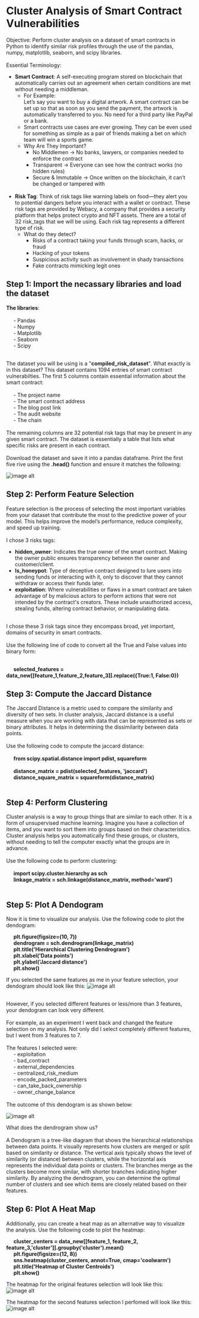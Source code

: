 <h1> Cluster Analysis of Smart Contract Vulnerabilities </h1>

Objective: Perform cluster analysis on a dataset of smart contracts in Python to identify similar risk profiles through the use of the pandas, numpy, matplotlib, seaborn, and scipy libraries. <br>
<br>
Essential Terminology:
- __Smart Contract__: A self-executing program  stored on blockchain that automatically carries out an agreement when certain conditions are met without needing a middleman. <br>
  - For Example: <br>
    Let’s say you want to buy a digital artwork. A smart contract can be set up so that as soon as you send the payment, the artwork is automatically transferred to you. No need for a 
    third party like PayPal or a bank.
  - Smart contracts use cases are ever growing. They can be even used for something as simple as a pair of friends making a bet on which team will win a sports game.
   - Why Are They Important? <br>
     - No Middlemen → No banks, lawyers, or companies needed to enforce the contract
     - Transparent → Everyone can see how the contract works (no hidden rules)
     - Secure & Immutable → Once written on the blockchain, it can’t be changed or tampered with
  <br>
- __Risk Tag__: Think of risk tags like warning labels on food—they alert you to potential dangers before you interact with a wallet or contract. These risk tags are provided by Webacy, a company that provides a security platform that helps protect crypto and NFT assets. There are a total of 32 risk_tags that we will be using. Each risk tag represents a different type of risk.
  - What do they detect?
    - Risks of a contract taking your funds through scam, hacks, or fraud
    - Hacking of your tokens
    - Suspicious activity such as involvement in shady transactions
    - Fake contracts mimicking legit ones

<h2> Step 1: Import the necassary libraries and load the dataset </h2>

__The libraries__: <br>
<br>
  &nbsp;&nbsp;&nbsp;&nbsp; - Pandas <br>
  &nbsp;&nbsp;&nbsp;&nbsp; - Numpy <br>
  &nbsp;&nbsp;&nbsp;&nbsp; - Matplotlib <br>
  &nbsp;&nbsp;&nbsp;&nbsp; - Seaborn <br>
  &nbsp;&nbsp;&nbsp;&nbsp; - Scipy <br>
  <br>

The dataset you will be using is a "__compiled_risk_dataset__". What exactly is in this dataset? This dataset contains 1094 entries of smart contract vulnerabilties. The first 5 columns contain essential information about the smart contract: 
 <br>
 <br>
  &nbsp;&nbsp;&nbsp;&nbsp; - The project name	<br>
  &nbsp;&nbsp;&nbsp;&nbsp; - The smart contract address <br>
  &nbsp;&nbsp;&nbsp;&nbsp; - The blog post link	<br>
  &nbsp;&nbsp;&nbsp;&nbsp; - The audit website	<br>
  &nbsp;&nbsp;&nbsp;&nbsp; - The chain <br>
 <br>
The remaining columns are 32 potential risk tags that may be present in any given smart contract. The dataset is essentially a table that lists what specific risks are present in each contract.
<br>
<br>
Download the dataset and save it into a pandas dataframe. Print the first five rive using the __.head()__ function and ensure it matches the following:
<br>

![image alt](https://github.com/DRehan003/Cluster-Analysis-of-Smart-Contract-Vulnerabilities/blob/6c9775f9ae67709e87abf8a6b579e49ebbac9508/Checkpoint_Images/Dataset_first_5_rows.png)
<br>
<h2> Step 2: Perform Feature Selection </h2>

Feature selection is the process of selecting the most important variables from your dataset that contribute the most to the predictive power of your model. This helps improve the model’s performance, reduce complexity, and speed up training. <br>
<br>
I chose 3 risks tags:
- __hidden_owner__: Indicates the true owner of the smart contract. Making the owner public ensures transparency between the owner and customer/client. <br>
- __Is_honeypot__: Type of deceptive contract designed to lure users into sending funds or interacting with it, only to discover that they cannot withdraw or access their funds later. <br>
- __exploitation__: Where vulnerabilities or flaws in a smart contract are taken advantage of by malicious actors to perform actions that were not intended by the contract's creators. These include unauthorized access, stealing funds, altering contract behavior, or manipulating data.  <br>

<br>
I chose these 3 risk tags since they encompass broad, yet important, domains of security in smart contracts. <br>
<br>
Use the following line of code to convert all the True and False values into binary form: <br>
<br>

&nbsp;&nbsp;&nbsp;&nbsp; __selected_features = data_new[[feature_1,feature_2,feature_3]].replace({True:1, False:0})__

<h2> Step 3: Compute the Jaccard Distance </h2>

The Jaccard Distance is a metric used to compare the similarity and diversity of two sets. In cluster analysis, Jaccard distance is a useful measure when you are working with data that can be represented as sets or binary attributes. It helps in determining the dissimilarity between data points.<br>
<br>
Use the following code to compute the jaccard distance: <br>
<br>
&nbsp;&nbsp;&nbsp;&nbsp; __from scipy.spatial.distance import pdist, squareform__ <br>
<br>
&nbsp;&nbsp;&nbsp;&nbsp; __distance_matrix = pdist(selected_features, 'jaccard')__ <br>
&nbsp;&nbsp;&nbsp;&nbsp; __distance_square_matrix = squareform(distance_matrix)__ <br>
<br>
<h2> Step 4: Perform Clustering </h2>

Cluster analysis is a way to group things that are similar to each other. It is a form of unsupervised machine learning. Imagine you have a collection of items, and you want to sort them into groups based on their characteristics. Cluster analysis helps you automatically find these groups, or clusters, without needing to tell the computer exactly what the groups are in advance. <br>
<br>
Use the following code to perform clustering: <br>
<br>
&nbsp;&nbsp;&nbsp;&nbsp; __import scipy.cluster.hierarchy as sch__ <br>
&nbsp;&nbsp;&nbsp;&nbsp; __linkage_matrix = sch.linkage(distance_matrix, method='ward')__ <br>
<br>
<h2> Step 5: Plot A Dendogram </h2>

Now it is time to visualize our analysis. Use the following code to plot the dendogram: <br>

&nbsp;&nbsp;&nbsp;&nbsp; __plt.figure(figsize=(10, 7))__ <br> 
&nbsp;&nbsp;&nbsp;&nbsp; __dendrogram = sch.dendrogram(linkage_matrix)__ <br>
&nbsp;&nbsp;&nbsp;&nbsp; __plt.title('Hierarchical Clustering Dendrogram')__ <br>
&nbsp;&nbsp;&nbsp;&nbsp; __plt.xlabel('Data points')__ <br>
&nbsp;&nbsp;&nbsp;&nbsp; __plt.ylabel('Jaccard distance')__ <br>
&nbsp;&nbsp;&nbsp;&nbsp; __plt.show()__ <br>

If you selected the same features as me in your feature selection, your dendogram should look like this:
![image alt](https://github.com/DRehan003/Cluster-Analysis-of-Smart-Contract-Vulnerabilities/blob/6c9775f9ae67709e87abf8a6b579e49ebbac9508/Checkpoint_Images/Dendogram.png)

<br>
However, if you selected different features or less/more than 3 features, your dendogram can look very different. <br>
<br>
For example, as an experiment I went back and changed the feature selection on my analysis. Not only did I select completely different features, but I went from 3 features to 7. <br>
<br>
The features I selected were: <br>
&nbsp;&nbsp;&nbsp;&nbsp; - exploitation <br>
&nbsp;&nbsp;&nbsp;&nbsp; - bad_contract <br>
&nbsp;&nbsp;&nbsp;&nbsp; - external_dependencies <br>
&nbsp;&nbsp;&nbsp;&nbsp; - centralized_risk_medium <br>
&nbsp;&nbsp;&nbsp;&nbsp; - encode_packed_parameters <br>
&nbsp;&nbsp;&nbsp;&nbsp; - can_take_back_ownership <br>
&nbsp;&nbsp;&nbsp;&nbsp; - owner_change_balance <br>
<br>
The outcome of this dendogram is as shown below:
<br>

![image alt](https://github.com/DRehan003/Cluster-Analysis-of-Smart-Contract-Vulnerabilities/blob/5e9715851b459237de29de864b9c06d9d5f9a2b2/Checkpoint_Images/Dendogram_2.png)

What does the dendrogram show us? <br>
<br>
A Dendogram is a tree-like diagram that shows the hierarchical relationships between data points. It visually represents how clusters are merged or split based on similarity or distance. The vertical axis typically shows the level of similarity (or distance) between clusters, while the horizontal axis represents the individual data points or clusters. The branches merge as the clusters become more similar, with shorter branches indicating higher similarity. By analyzing the dendrogram, you can determine the optimal number of clusters and see which items are closely related based on their features. 

<h2> Step 6: Plot A Heat Map </h2>

Additionally, you can create a heat map as an alternative way to visualize the analysis. Use the following code to plot the heatmap:

&nbsp;&nbsp;&nbsp;&nbsp; __cluster_centers = data_new[[feature_1, feature_2, feature_3,'cluster']].groupby('cluster').mean()__ <br>
&nbsp;&nbsp;&nbsp;&nbsp; __plt.figure(figsize=(12, 8))__ <br>
&nbsp;&nbsp;&nbsp;&nbsp; __sns.heatmap(cluster_centers, annot=True, cmap='coolwarm')__ <br>
&nbsp;&nbsp;&nbsp;&nbsp; __plt.title('Heatmap of Cluster Centroids')__ <br>
&nbsp;&nbsp;&nbsp;&nbsp; __plt.show()__ <br>

The heatmap for the original features selection will look like this:
![image alt](https://github.com/DRehan003/Cluster-Analysis-of-Smart-Contract-Vulnerabilities/blob/1bfbce09ed83cc3a0e28dc27a0eb55e020433d90/Checkpoint_Images/Heatmap.png)

The heatmap for the second features selection I perfomed will look like this:
![image alt](https://github.com/DRehan003/Cluster-Analysis-of-Smart-Contract-Vulnerabilities/blob/1bfbce09ed83cc3a0e28dc27a0eb55e020433d90/Checkpoint_Images/Heatmap_2.png)
